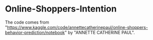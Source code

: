 # Online-Shoppers-Intention
The code comes from "https://www.kaggle.com/code/annettecatherinepaul/online-shoppers-behavior-prediction/notebook" by "ANNETTE CATHERINE PAUL".
